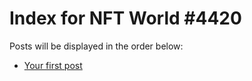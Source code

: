 # Index for NFT World #4420
Posts will be displayed in the order below:

- [Your first post](./001-first.md)

